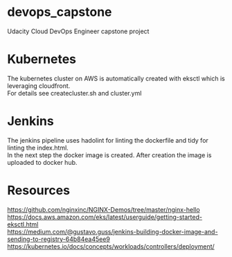 # devops_capstone
Udacity Cloud DevOps Engineer capstone project

# Kubernetes
The kubernetes cluster on AWS is automatically created with eksctl which is leveraging cloudfront. <br />
For details see createcluster.sh and cluster.yml

# Jenkins
The jenkins pipeline uses hadolint for linting the dockerfile and tidy for linting the index.html. <br />
In the next step the docker image is created. After creation the image is uploaded to docker hub.

# Resources
https://github.com/nginxinc/NGINX-Demos/tree/master/nginx-hello <br />
https://docs.aws.amazon.com/eks/latest/userguide/getting-started-eksctl.html <br />
https://medium.com/@gustavo.guss/jenkins-building-docker-image-and-sending-to-registry-64b84ea45ee9 <br />
https://kubernetes.io/docs/concepts/workloads/controllers/deployment/


